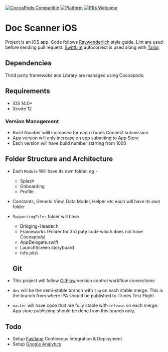 [![CocoaPods Compatible](https://img.shields.io/cocoapods/v/EZSwiftExtensions.svg)](https://img.shields.io/cocoapods/v/LFAlertController.svg)
[![Platform](https://img.shields.io/cocoapods/p/LFAlertController.svg?style=flat)](http://cocoapods.org/pods/LFAlertController)
[![PRs Welcome](https://img.shields.io/badge/PRs-welcome-brightgreen.svg?style=flat-square)](http://makeapullrequest.com)

# Doc Scanner iOS
Project is an iOS app. Code follows [Raywenderlich][RW] style guide. Lint are used before sending pull request. [SwiftLint][SL] autocorrect is used along with [Tailor][TL].

## Dependencies

Thrid party framewoks and Library are managed using Cocoapods.

## Requirements

- iOS 14.0+
- Xcode 12

### Version Management

* Build Number willl increased for each iTunes Connect submission
* App version will only increase on app submiting to App Store
* Each version will have build number starting from 1000

## Folder Structure and Architecture

- Each `Module` Will have its own folder. eg - 
	- Splash
	- Onboarding
	- Profile
- Constants, Generic View, Data Model, Helper etc each will have its own folder
- `SupportingFiles` folder will have
	- Bridging-Header.h
	- Frameworks (Folder for 3rd paty code which does not have Cocoapods) 
	- AppDelegate.swift
	- LaunchScreen.storyboard
	- Info.plist
  
  ## Git
- This project will follow [GitFlow][GF] version control workflow convections 
- `dev` will be the semi-stable branch with `tag` on each stable merge. This is the branch from where IPA should be published to iTunes Test Flight
- `master` will have code that are fully stable with `release` on each merge. App store publishing should be done from this branch only.

[RW]: https://github.com/raywenderlich/swift-style-guide
[SL]: https://github.com/realm/SwiftLint
[TL]: https://tailor.sh/
[GF]: https://www.atlassian.com/git/tutorials/comparing-workflows
[FL]: https://fastlane.tools
[GAN]: https://analytics.google.com/

## Todo
- Setup [Fastlane][FL] Contineous Integration & Deployment
- Setup [Google Analytics][GAN]

